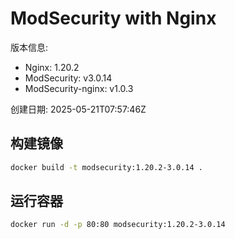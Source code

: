 # ModSecurity with Nginx

版本信息:
- Nginx: 1.20.2
- ModSecurity: v3.0.14
- ModSecurity-nginx: v1.0.3

创建日期: 2025-05-21T07:57:46Z

## 构建镜像

```bash
docker build -t modsecurity:1.20.2-3.0.14 .
```

## 运行容器

```bash
docker run -d -p 80:80 modsecurity:1.20.2-3.0.14
```
